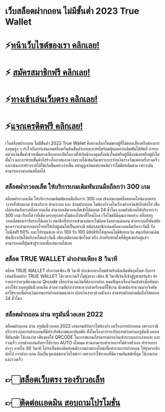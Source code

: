 # เว็บสล็อตฝากถอน ไม่มีขั้นต่ำ 2023 True Wallet

# ⚡[หน้าเว็บไซต์ของเรา คลิกเลย!](https://pgslotmachine.com/)
# ⚡ [สมัครสมาชิกฟรี คลิกเลย!](https://pgslotmachine.jwallet.link/register)
# ⚡[ทางเข้าเล่นเว็บตรง คลิกเลย!](https://pgslotmachine.jwallet.link/login)
# ⚡[แจกเครดิตฟรี คลิกเลย!](https://pgslotmachine.jwallet.link/contact)

เว็บสล็อตฝากถอน ไม่มีขั้นต่ำ 2023 True Wallet
 คือทางเลือกใหม่ของผู้ที่ไม่ชอบเสี่ยงหรือต้องการลงทุนสูง ๆ เร้าใจกับการเล่นเกมสล็อตเริ่มต้นขั้นต่ำเบทละบาทก็พร้อมลุ้นผลการเดิมพันได้ทันที การเบทด้วยเงินขั้นต่ำช่วยเพิ่มทางเลือกและเปิดโอกาสให้กับนักลงทุนทั้งหน้าใหม่หรือผู้ที่มีงบน้อยหรือผู้ยังไม่มั่นใจ และการเบทขั้นต่ำก็สร้างโอกาสและความรวยได้เช่นกันเพราะการจ่ายเงินรางวัลแต่ละครั้งรวดเร็วและเน้นการสร้างรายได้ให้เกิดขึ้นอย่างง่ายขึ้น อย่าดูถูกเงินแค่บาทเดียวว่าไม่มีค่าเด็ดขาด เพราะมันสามารถเอามาเล่นสล็อตได้

## สล็อตฝากวอลเล็ต ให้บริการเกมเดิมพันบนมือถือกว่า 300 เกม
สล็อตฝากวอลเล็ต ให้บริการเกมเดิมพันบนมือถือกว่า 300 เกม
เข้าเล่นเกมสล็อตออนไลน์แบบครบวงจรทั้งด้านเกม ด้านบริการ ด้านระบบ และ ด้านฝากถอน ไม่ต้องกังวลในเรื่องฝากเงินช้าอีกต่อไป เมื่อเลือกเล่นกับเราสล็อตวอลเล็ต สามารถเติมวอลเล็ตเข้าได้ตลอด 24 ชั่วโมง แถมยังมีเกมให้บริการกว่า 300 เกม เรียกได้ว่าที่เดียวครบทุกอย่างไม่ต้องไปหาที่ไหนไกล เว็บไซต์ดีมีคุณภาพอย่าง สล็อตทรูวอลเล็ตของเรารับรองได้เลยว่า สมาชิกที่ทำการเข้ามาเล่นจะไม่ผิดหวังอย่างแน่นอน ด้วยระบบที่ทันสมัยของเราจะสามารถตอบโจทย์ให้กับผู้เล่นได้เป็นอย่างดี สมัครสมาชิกเล่นสล็อตวอลเล็ตกับเราวันนี้ รับโบนัสฟรี 50% และโปรทุนน้อย ฝาก 100 รับ 100 มีสิทธิ์รับได้ทุกคนไม่มีข้อยกเว้น สนุกกับเกมเดิมพันที่เราเปิดให้บริการได้แล้ววันนี้ เพียงสมัครสมาชิกใหม่ หรือ สำหรับท่านใดที่มียูสเซอร์อยู่แล้ว สามารถกดที่ปุ่มเข้าสู่ระบบเพื่อเล่นเกมได้เลย

## สล็อต TRUE WALLET ฝากง่ายเพียง 8 วินาที
สล็อต TRUE WALLET ฝากง่ายเพียง 8 วินาที
ฝากช่องทางใหม่สำหรับนักเดิมพันยุคใหม่ กับการเล่นสล็อตฝาก TRUE WALLET ใช้เวลารวดเร็วไม่ยุ่งยาก เพียง 8 วินาทีเงินก็เข้าสู่ยูสเซอร์แล้ว ทำรายการง่ายๆเพียงสแกน Qrcode เลือกจำนวนเงินที่ต้องการฝาก หมดปัญหาเรื่องเงินเข้าช้าเมื่อหันมาลองใช้ระบบทรูมันนี่วอลเล็ต ด้วยความที่ฝากง่ายสะดวกสำหรับคนที่ใช้งาน นักพนันจำนวนมากจึงหันมาใช้ระบบนี้ฝากเงินแทนการฝากผ่านธนาคาร ฝากเงินง่ายๆด้วยตัวเอง สามารถฝากผ่านมือถือได้ตลอด 24 ชั่วโมง



## สล็อตฝากถอน ผ่าน ทรูมันนี่วอเลท 2022
สล็อตฝากถอน ผ่าน ทรูมันนี่วอเลท 2022
เล่นเกมส์กับเราไม่ต้องกังวลเรื่องการฝากถอน เพราะเรามีบริการระบบการฝากถอนที่มีประสิทธิภาพและทันสมัย ทั้งในเรื่องการรองรับการฝากผ่านทรูมันนี่วอเลท ที่ทันสมัย ใช้งานง่าย เพียงแค่ใช้ QRCODE ในการสแกนก็สามารถฝากเงินเข้าระบบอย่างง่ายดาย และรวดเร็ว การฝากถอนกับเราใช้ระบบ AUTO ทั้งหมด ท่านสามารถทำรายการได้ด้วยตัวเอง ทำรายการต่างๆ ภายใน 30 วินาที ไม่จำเป็นต้องติดต่อพนักงานผ่านทางไลน์เพื่อทำรายการฝากถอน ให้ยุ่งยากอีกต่อไป การฝาก-ถอน ถือเป็นจุดเด่นของเว็บไซต์เรา เพราะเราใช้ระบบที่มีความทันสมัยที่สุด ใช้งานง่าย และรวดเร็ว

# 👉🏻[สล็อตเว็บตรง รองรับวอเล็ท](https://pgslotmachine.com/)
# 👉🏻[ติดต่อเเอดมิน สอบถามโปรโมชั่น](https://pgslotmachine.jwallet.link/contact)
